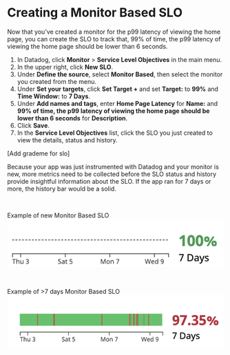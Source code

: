 # Creating a Monitor Based SLO

Now that you’ve created a monitor for the p99 latency of viewing the home page, you can create the SLO to track that, 99% of time, the p99 latency of viewing the home page should be lower than 6 seconds.

1. In Datadog, click **Monitor** > **Service Level Objectives** in the main menu.
2. In the upper right, click **New SLO**. 
3. Under **Define the source**, select **Monitor Based**, then select the monitor you created from the menu.
4. Under **Set your targets**, click **Set Target +** and set **Target:** to **99%** and **Time Window:** to **7 Days**.
5. Under **Add names and tags**, enter **Home Page Latency** for **Name:** and **99% of time, the p99 latency of viewing the home page should be lower than 6 seconds** for **Description**.
6. Click **Save**.
7. In the **Service Level Objectives** list, click the SLO you just created to view the details, status and history.

[Add grademe for slo]

Because your app was just instrumented with Datadog and your monitor is new, more metrics need to be collected before the SLO status and history provide insightful information about the SLO. If the app ran for 7 days or more, the history bar would be a solid.

&nbsp;

Example of new Monitor Based SLO
![new SLO](createslo/assets/monitor-slo-new.png)

&nbsp;


Example of >7 days Monitor Based SLO
![old SLO](createslo/assets/monitor-slo-7-days.png)
